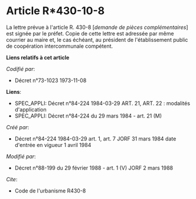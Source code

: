 # Article R*430-10-8

La lettre prévue à l'article R. 430-8 [*demande de pièces complémentaires*] est signée par le préfet. Copie de cette lettre
est adressée par même courrier au maire et, le cas échéant, au président de l'établissement public de coopération
intercommunale compétent.

**Liens relatifs à cet article**

_Codifié par_:

  - Décret n°73-1023 1973-11-08

**Liens**:

  - SPEC_APPLI: Décret n°84-224 1984-03-29 ART. 21, ART. 22 : modalités d'application
  - SPEC_APPLI: Décret n°84-224 du 29 mars 1984 - art. 21 (M)

_Créé par_:

  - Décret n°84-224 1984-03-29 art. 1, art. 7 JORF 31 mars 1984 date d'entrée en vigueur 1 avril 1984

_Modifié par_:

  - Décret n°88-199 du 29 février 1988 - art. 1 (V) JORF 2 mars 1988

_Cite_:

  - Code de l'urbanisme R430-8

